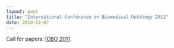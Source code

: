 ```yaml
---
layout: post
title: "International Conference on Biomedical Ontology 2011"
date: 2010-12-07
---
```


Call for papers: <a href="http://icbo.buffalo.edu/cfp2011.html">ICBO 2011</a>.
